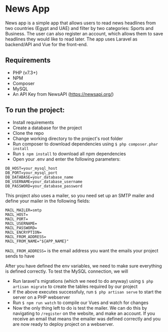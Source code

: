 # News App



News app is a simple app that allows users to read news headlines from two countries (Egypt and UAE) and filter by two categories: Sports and Business. The user can also register an account, which allows them to save headlines they would like to read later. The app uses Laravel as backend/API and Vue for the front-end.

## Requirements
- PHP (v7.3+)
- NPM
- Composer
- MySQL
- An API Key from NewsAPI (https://newsapi.org/)
## To run the project:
  - Install requirements
  - Create a database for the project
  - Clone the repo
  - Change working directory to the project's root folder
  - Run composer to download dependencies using `$ php composer.phar install`
  - Run `$ npm install` to download all npm dependencies
  - Open your .env and enter the following parameters:
  ```
DB_HOST=your_mysql_host
DB_PORT=your_mysql_port
DB_DATABASE=your_database_name
DB_USERNAME=your_database_username
DB_PASSWORD=your_database_password
  ```

This project also uses a mailer, so you need set up an SMTP mailer and define your mailer in the following fields:

```
MAIL_MAILER=smtp
MAIL_HOST=
MAIL_PORT=
MAIL_USERNAME=
MAIL_PASSWORD=
MAIL_ENCRYPTION=
MAIL_FROM_ADDRESS=
MAIL_FROM_NAME="${APP_NAME}"
```
`MAIL_FROM_ADDRESS=` is the email address you want the emails your project sends to have


After you have defined the env variables, we need to make sure everything is defined correctly.
To test the MySQL connection, we will 
- Run laravel's migrations (which we need to do anyway) using `$ php artisan migrate` to create the tables required by our project
- If the above executes successfuly, run `$ php artisan serve` to start the server on a PHP webserver
- Run `$ npm run watch` to compile our Vues and watch for changes
- Now the only thing left to do is test the mailer. We can do this by navigating to `/register` on the website, and make an account. If you receive an email that means the emailer was defined correctly and you are now ready to deploy project on a webserver.

